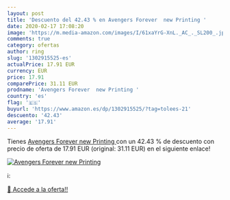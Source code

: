 ```yaml
---
layout: post
title: 'Descuento del 42.43 % en Avengers Forever  new Printing '
date: 2020-02-17 17:08:20
image: 'https://m.media-amazon.com/images/I/61xaYrG-XnL._AC_._SL200_.jpg'
comments: true
category: ofertas
author: ring
slug: '1302915525-es'
actualPrice: 17.91 EUR
currency: EUR
price: 17.91
comparePrice: 31.11 EUR
prodname: 'Avengers Forever  new Printing '
country: 'es'
flag: '🇪🇸'
buyurl: 'https://www.amazon.es/dp/1302915525/?tag=tolees-21'
descuento: '42.43'
average: '17.91'
---
```


Tienes [Avengers Forever  new Printing ](https://www.amazon.es/dp/1302915525/?tag=tolees-21) con un 42.43 % de descuento con precio de oferta de 17.91 EUR (original: 31.11 EUR) en el siguiente enlace!

[![Avengers Forever  new Printing ](https://m.media-amazon.com/images/I/61xaYrG-XnL._AC_._SL200_.jpg)](https://www.amazon.es/dp/1302915525/?tag=tolees-21)

ℹ️:


[🛒 Accede a la oferta!!](https://www.amazon.es/dp/1302915525/?tag=tolees-21)

